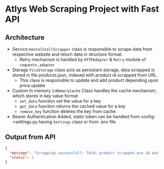 # Atlys Web Scraping Project with Fast API

## Architecture
- Service `DentalStallScrapper` class is responsible to scrape data from respective website and return data in structure format.
    - Retry mechanism is handled by `HTTPAdapter` & `Retry` module of `requests.adapter`
- Storage `FileStorage` class acts as persistant storage, data scrapped is stored in file products.json, indexed with product id scrapped from URL.
    - This class is responsible to update and add product depending upon price update
- Custom In memory `InMemoryCache` Class handles the cache mechanism, which stores in key value format
    - `set_data` function set the value for a key
    - `get_data` function returns the cached value for a key
    - `remove_key` function deletes the key from cache
- Bearer Authentication Added, static token can be handled from config->settings.py having `Settings` class or from .env file

## Output from API
```json
{
  "message": "Scrapping successfull: Total product scrapped are 24 out of which 0 no of new products added and 0 no of product price was updated.",
  "status": 1
}
```

